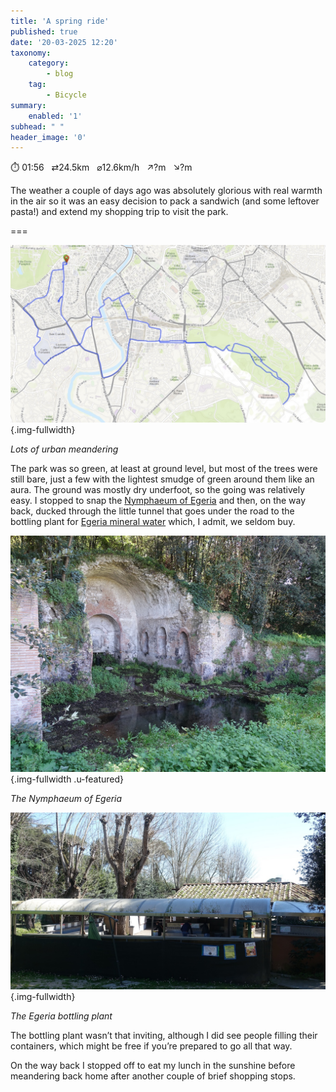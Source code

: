 ```yaml
---
title: 'A spring ride'
published: true
date: '20-03-2025 12:20'
taxonomy:
    category:
        - blog
    tag:
        - Bicycle
summary:
    enabled: '1'
subhead: " "
header_image: '0'
---
```


⏱️ 01:56&nbsp;&nbsp;&nbsp;⇄24.5km&nbsp;&nbsp;&nbsp;⌀12.6km/h&nbsp;&nbsp;&nbsp;↗?m&nbsp;&nbsp;&nbsp;↘?m

The weather a couple of days ago was absolutely glorious with real warmth in the air so it was an easy decision to pack a sandwich (and some leftover pasta!) and extend my shopping trip to visit the park.

===

![Map showing my route](ride-2025-03-18.jpeg?loading=lazy){.img-fullwidth}
<figcaption style="font-style: italic;">Lots of urban meandering</figcaption>

The park was so green, at least at ground level, but most of the trees were still bare, just a few with the lightest smudge of green around them like an aura. The ground was mostly dry underfoot, so the going was relatively easy. I stopped to snap the [Nymphaeum of Egeria](https://www.atlasobscura.com/places/nymphaeum-of-egeria) and then, on the way back, ducked through the little tunnel that goes under the road to the bottling plant for [Egeria mineral water](https://www.egeria.it/en/history/) which, I admit, we seldom buy.

![A Roman ruin with barrel vaulted ceiling and arched niches set into the walls. In front is a pool of water surrounded by green vegetation and there are young trees growing over the ruin.](nymphaeum.jpeg?loading=lazy){.img-fullwidth .u-featured}
<figcaption style="font-style: italic;">The Nymphaeum of Egeria</figcaption>

![A long low shed through which can be seen people filling bottles from pipes in a wall. A tiled roof and bare trees are visible behind the shed.](source.jpeg?loading=lazy){.img-fullwidth} 
<figcaption style="font-style: italic;">The Egeria bottling plant</figcaption>

The bottling plant wasn’t that inviting, although I did see people filling their containers, which might be free if you’re prepared to go all that way.

On the way back I stopped off to eat my lunch in the sunshine before meandering back home after another couple of brief shopping stops.

